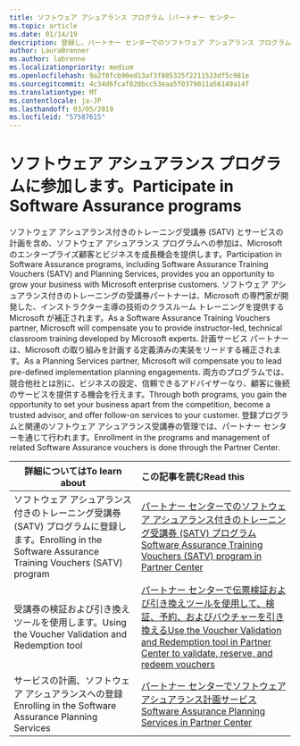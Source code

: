 ```yaml
---
title: ソフトウェア アシュアランス プログラム |パートナー センター
ms.topic: article
ms.date: 01/14/19
description: 登録し、パートナー センターでのソフトウェア アシュアランス プログラムの管理
author: LauraBrenner
ms.author: labrenne
ms.localizationpriority: medium
ms.openlocfilehash: 9a2f0fcb90ed13af3f885325f2211523df5c981e
ms.sourcegitcommit: 4c34d6fcaf020bcc53eaa5f0379011a56149a14f
ms.translationtype: MT
ms.contentlocale: ja-JP
ms.lasthandoff: 03/05/2019
ms.locfileid: "57587615"
---
```

# <a name="participate-in-software-assurance-programs"></a><span data-ttu-id="30bd1-103">ソフトウェア アシュアランス プログラムに参加します。</span><span class="sxs-lookup"><span data-stu-id="30bd1-103">Participate in Software Assurance programs</span></span>

<span data-ttu-id="30bd1-104">ソフトウェア アシュアランス付きのトレーニング受講券 (SATV) とサービスの計画を含め、ソフトウェア アシュアランス プログラムへの参加は、Microsoft のエンタープライズ顧客とビジネスを成長機会を提供します。</span><span class="sxs-lookup"><span data-stu-id="30bd1-104">Participation in Software Assurance programs, including Software Assurance Training Vouchers (SATV) and Planning Services, provides you an opportunity to grow your business with Microsoft enterprise customers.</span></span> <span data-ttu-id="30bd1-105">ソフトウェア アシュアランス付きのトレーニングの受講券パートナーは、Microsoft の専門家が開発した、インストラクター主導の技術のクラスルーム トレーニングを提供する Microsoft が補正されます。</span><span class="sxs-lookup"><span data-stu-id="30bd1-105">As a Software Assurance Training Vouchers partner, Microsoft will compensate you to provide instructor-led, technical classroom training developed by Microsoft experts.</span></span> <span data-ttu-id="30bd1-106">計画サービス パートナーは、Microsoft の取り組みを計画する定義済みの実装をリードする補正されます。</span><span class="sxs-lookup"><span data-stu-id="30bd1-106">As a Planning Services partner, Microsoft will compensate you to lead pre-defined implementation planning engagements.</span></span> <span data-ttu-id="30bd1-107">両方のプログラムでは、競合他社とは別に、ビジネスの設定、信頼できるアドバイザーなり、顧客に後続のサービスを提供する機会を行えます。</span><span class="sxs-lookup"><span data-stu-id="30bd1-107">Through both programs, you gain the opportunity to set your business apart from the competition, become a trusted advisor, and offer follow-on services to your customer.</span></span> <span data-ttu-id="30bd1-108">登録プログラムと関連のソフトウェア アシュアランス受講券の管理では、パートナー センターを通じて行われます。</span><span class="sxs-lookup"><span data-stu-id="30bd1-108">Enrollment in the programs and management of related Software Assurance vouchers is done through the Partner Center.</span></span>

|<span data-ttu-id="30bd1-109">**詳細については**</span><span class="sxs-lookup"><span data-stu-id="30bd1-109">**To learn about**</span></span>   |<span data-ttu-id="30bd1-110">**この記事を読む**</span><span class="sxs-lookup"><span data-stu-id="30bd1-110">**Read this**</span></span>   |
|--------------------------|:------------------|
|<span data-ttu-id="30bd1-111">ソフトウェア アシュアランス付きのトレーニング受講券 (SATV) プログラムに登録します。</span><span class="sxs-lookup"><span data-stu-id="30bd1-111">Enrolling in the Software Assurance Training Vouchers (SATV) program</span></span>|[<span data-ttu-id="30bd1-112">パートナー センターでのソフトウェア アシュアランス付きのトレーニング受講券 (SATV) プログラム</span><span class="sxs-lookup"><span data-stu-id="30bd1-112">Software Assurance Training Vouchers (SATV) program in Partner Center</span></span>](software-assurance-satv.md)|
|<span data-ttu-id="30bd1-113">受講券の検証および引き換えツールを使用します。</span><span class="sxs-lookup"><span data-stu-id="30bd1-113">Using the Voucher Validation and Redemption tool</span></span>|[<span data-ttu-id="30bd1-114">パートナー センターで伝票検証および引き換えツールを使用して、検証、予約、およびバウチャーを引き換える</span><span class="sxs-lookup"><span data-stu-id="30bd1-114">Use the Voucher Validation and Redemption tool in Partner Center to validate, reserve, and redeem vouchers</span></span>](voucher-validation-tool.md)|
|<span data-ttu-id="30bd1-115">サービスの計画、ソフトウェア アシュアランスへの登録</span><span class="sxs-lookup"><span data-stu-id="30bd1-115">Enrolling in the Software Assurance Planning Services</span></span>|[<span data-ttu-id="30bd1-116">パートナー センターでソフトウェア アシュアランス計画サービス</span><span class="sxs-lookup"><span data-stu-id="30bd1-116">Software Assurance Planning Services in Partner Center</span></span>](software-assurance-dps.md) 


